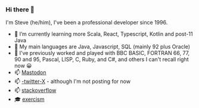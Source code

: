 ### Hi there 👋

I'm Steve (he/him), I've been a professional developer since 1996.

- 🌱 I’m currently learning more Scala, React, Typescript, Kotlin and post-11 Java
- 🌳 My main languages are Java, Javascript, SQL (mainly 92 plus Oracle)
- 🍂 I've previously worked and played with BBC BASIC, FORTRAN 66, 77, 90 and 95, Pascal, LISP, C, Ruby, and C#, and others I can't recall right now 😀
- 📫 <a rel="me" href="https://mastodon.online/@stevebosman">Mastodon</a>
- 📫 [-twitter-X](https://twitter.com/stevebosman) - although I'm not posting for now
- 📫 [stackoverflow](https://stackoverflow.com/users/4389/steve-bosman)
- 🎓 [exercism](https://exercism.org/profiles/stevebosman)

<!--
**stevebosman/stevebosman** is a ✨ _special_ ✨ repository because its `README.md` (this file) appears on your GitHub profile.

Here are some ideas to get you started:

- 🔭 I’m currently working on ...
- 🌱 I’m currently learning ...
- 👯 I’m looking to collaborate on ...
- 🤔 I’m looking for help with ...
- 💬 Ask me about ...
- 📫 How to reach me: ...
- 😄 Pronouns: ...
- ⚡ Fun fact: ...
-->

